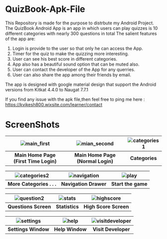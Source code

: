 # QuizBook-Apk-File
This Repository is made for the purpose to distrbute my Android Project.
The QuizBook Android App is an app in which users can play quizzes is 10 different categories with nearly 300 questions in total
The salient features of the app are:
   1. Login is provide to the user so that only he can access the App.
   2. Timer for the quiz to make the quizzing more interesting.
   3. User can see his best score in different categories.
   4. App also has a beautiful sound option that can be muted also.
   5. User can contact the developer of the App for any querries.
   6. User can also share the app among their friends by email.
   
The app is designed with google material design that support the Android versions from Kitkat 4.4.0 to Naugat 7.7.1 


If you find any issue with the apk file,then feel free to ping me here : https://kvikesh800.wixsite.com/learner/contact


# ScreenShots
| ![main_first](https://user-images.githubusercontent.com/11665612/27259081-878e3e14-5428-11e7-8232-0819cef68906.png) | ![mian_second](https://user-images.githubusercontent.com/11665612/27259088-ad4e6552-5428-11e7-8b65-d7c01781345a.png) | ![categories1](https://user-images.githubusercontent.com/11665612/27259090-b33470d8-5428-11e7-987c-8bfa12f8b3f0.png) |
|:---:|:---:|:---:|
| **Main Home Page (First Time Login)** | **Main Home Page (Normal Login)** | **Categories** |

| ![categories2](https://user-images.githubusercontent.com/11665612/27259091-b6c24770-5428-11e7-9dc7-d9c2b7a7eee1.png) | ![navigation](https://user-images.githubusercontent.com/11665612/27259094-c45c7086-5428-11e7-8b94-a3d6718b1259.png) | ![play](https://user-images.githubusercontent.com/11665612/27259095-c80fec12-5428-11e7-8c02-794b87c59e59.png) |
|:---:|:---:|:---:|
| **More Categories . . .** | **Navigation Drawer** | **Start the game** |

| ![question2](https://user-images.githubusercontent.com/11665612/27259097-d2685a32-5428-11e7-8b04-d74c18d26952.png) | ![stats](https://user-images.githubusercontent.com/11665612/27259099-d7e85c78-5428-11e7-85f1-4372122c356f.png) | ![highscore](https://user-images.githubusercontent.com/11665612/27259101-ddca2cde-5428-11e7-927a-63481ec88d92.png) |
|:---:|:---:|:---:|
| **Questions Screen** | **Statistics** | **High Score Screen** |


| ![settings](https://user-images.githubusercontent.com/11665612/27259103-e20f57d8-5428-11e7-9060-da9c622fa7b6.png) | ![help](https://user-images.githubusercontent.com/11665612/27259105-e5069b4a-5428-11e7-812a-865bf364cda7.png) | ![visitdeveloper](https://user-images.githubusercontent.com/11665612/27259107-e8d11fac-5428-11e7-8cc1-dad6e6e6105e.png) |
|:---:|:---:|:---:|
| **Settings Window** | **Help Window** | **Visit Developer** |
